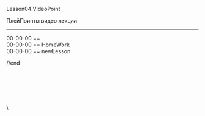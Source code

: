 ﻿
Lesson04.VideoPoint  

ПлейПоинты видео лекции  

---
00-00-00 ==   
00-00-00 == HomeWork   
00-00-00 == newLesson  
   









//end  

















\
\
\
\
\
\

